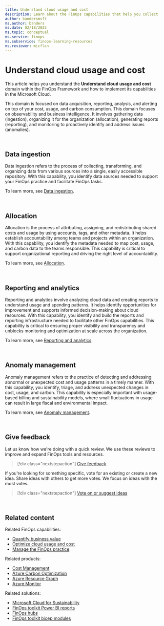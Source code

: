 ```yaml
---
title: Understand cloud usage and cost
description: Learn about the FinOps capabilities that help you collect, normalize, analyze, and monitor cost, usage, and carbon across the organization.
author: bandersmsft
ms.author: banders
ms.date: 02/18/2025
ms.topic: conceptual
ms.service: finops
ms.subservice: finops-learning-resources
ms.reviewer: micflan
---
```


<!-- markdownlint-disable-next-line MD025 -->
# Understand cloud usage and cost

This article helps you understand the **Understand cloud usage and cost** domain within the FinOps Framework and how to implement its capabilities in the Microsoft Cloud.

This domain is focused on data acquisition, reporting, analysis, and alerting on top of your cost, usage, and carbon consumption. This domain focuses on observability and business intelligence. It involves gathering data (ingestion), organizing it for the organization (allocation), generating reports (reporting), and monitoring to proactively identify and address issues (anomalies).

<br>

## Data ingestion

Data ingestion refers to the process of collecting, transforming, and organizing data from various sources into a single, easily accessible repository. With this capability, you identify data sources needed to support your FinOps practice and facilitate FinOps tasks.

To learn more, see [Data ingestion](./ingestion.md).

<br>

## Allocation

Allocation is the process of attributing, assigning, and redistributing shared costs and usage by using accounts, tags, and other metadata. It helps establish accountability among teams and projects within an organization. With this capability, you identify the metadata needed to map cost, usage, and carbon data to the teams responsible. This capability is critical to support organizational reporting and driving the right level of accountability.

To learn more, see [Allocation](./allocation.md).

<br>

## Reporting and analytics

Reporting and analytics involve analyzing cloud data and creating reports to understand usage and spending patterns. It helps identify opportunities for improvement and supports informed decision-making about cloud resources. With this capability, you identify and build the reports and reporting infrastructure needed to facilitate other FinOps capabilities. This capability is critical to ensuring proper visibility and transparency and unblocks monitoring and optimization at scale across the organization.

To learn more, see [Reporting and analytics](./reporting.md).

<br>

## Anomaly management

Anomaly management refers to the practice of detecting and addressing abnormal or unexpected cost and usage patterns in a timely manner. With this capability, you identify, triage, and address unexpected changes in cost, usage, and carbon. This capability is especially important with usage-based billing and sustainability models, where small fluctuations in usage can result in large fiscal and environmental impact.

To learn more, see [Anomaly management](./anomalies.md).

<br>

## Give feedback

Let us know how we're doing with a quick review. We use these reviews to improve and expand FinOps tools and resources.

> [!div class="nextstepaction"]
> [Give feedback](https://portal.azure.com/#view/HubsExtension/InProductFeedbackBlade/extensionName/FinOpsToolkit/cesQuestion/How%20easy%20or%20hard%20is%20it%20to%20use%20FinOps%20toolkit%20tools%20and%20resources%3F/cvaQuestion/How%20valuable%20is%20the%20FinOps%20toolkit%3F/surveyId/FTK0.9/bladeName/Guide.Framework/featureName/Capabilities.Understand)

If you're looking for something specific, vote for an existing or create a new idea. Share ideas with others to get more votes. We focus on ideas with the most votes.

> [!div class="nextstepaction"]
> [Vote on or suggest ideas](https://github.com/microsoft/finops-toolkit/issues?q=is%3Aissue+is%3Aopen+sort%3Areactions-%252B1-desc)

<br>

## Related content

Related FinOps capabilities:

- [Quantify business value](../quantify/quantify-business-value.md)
- [Optimize cloud usage and cost](../optimize/optimize-cloud-usage-cost.md)
- [Manage the FinOps practice](../manage/manage-finops.md)

Related products:

- [Cost Management](/azure/cost-management-billing/costs/)
- [Azure Carbon Optimization](/azure/carbon-optimization)
- [Azure Resource Graph](/azure/governance/resource-graph/)
- [Azure Monitor](/azure/azure-monitor/)

Related solutions:

- [Microsoft Cloud for Sustainability](https://www.microsoft.com/sustainability/cloud)
- [FinOps toolkit Power BI reports](../../toolkit/power-bi/reports.md)
- [FinOps hubs](../../toolkit/hubs/finops-hubs-overview.md)
- [FinOps toolkit bicep modules](../../toolkit/bicep-registry/modules.md)

<br>
